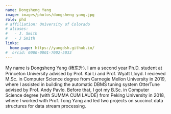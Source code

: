 ```yaml
---
name: Dongsheng Yang
image: images/photos/dongsheng-yang.jpg
role: phd
# affiliation: University of Colorado
# aliases:
#   - J. Smith
#   - J Smith
links:
  home-page: https://yangdsh.github.io/
#  orcid: 0000-0001-7002-5033
---
```


My name is Dongsheng Yang (杨东升). I am a second year Ph.D. student at Princeton University advised by Prof. Kai Li and Prof. Wyatt Lloyd. I recieved M.Sc. in Computer Science degree from Carnegie Mellon University in 2019, where I assisted in building the automatic DBMS tuning system OtterTune advised by Prof. Andy Pavlo. Before that, I got my B.Sc. in Computer Science degree (with SUMMA CUM LAUDE) from Peking University in 2018, where I worked with Prof. Tong Yang and led two projects on succinct data structures for data stream processing.
